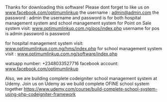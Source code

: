 Thanks for downloading this software!
Please dont forget to like us on www.facebook.com/optimumlinkup
the username : admin@admin.com
the password : admin
the username and password is for both hospital management system and school management system 
for Point on Sale system visit: www.optimumlinkup.com.ng/pos/index.php
username for pos is admin
password  is password

for hospital management system visit: www.optimumlinkup.com.ng/hms/index.php
for school management system visit : www.optimumlinkup.com.ng/software/index.php

watsapp number: +2348033527716
facebook account: www.facebook.com/optimumlinkup

Also, we are building complete codeigniter school management system at Udemy. 
Join us on Udemy as we build complete OFINE school system together
https://www.udemy.com/course/build-complete-school-system-using-php-codeigniter-framework
